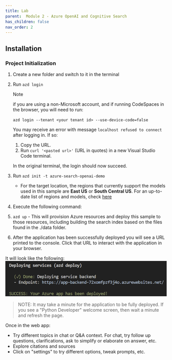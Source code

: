```yaml
---
title: Lab 
parent:  Module 2 - Azure OpenAI and Cognitive Search
has_children: false
nav_order: 2
---
```


## Installation

### Project Initialization

1. Create a new folder and switch to it in the terminal
1. Run `azd login`
   > [!NOTE]
   > if you are using a non-Microsoft account, and if running CodeSpaces in the browser, you will need to run:
   >
   > `azd login --tenant <your tenant id> --use-device-code=false`
   >
   > You may receive an error with message `localhost refused to connect` after logging in. If so:
   > 
   > 1. Copy the URL.
   > 1. Run `curl '<pasted url>'` (URL in quotes) in a new Visual Studio Code terminal.
   > 
   > In the original terminal, the login should now succeed.

1. Run `azd init -t azure-search-openai-demo`
    * For the target location, the regions that currently support the models used in this sample are **East US** or **South Central US**. For an up-to-date list of regions and models, check [here](https://learn.microsoft.com/en-us/azure/cognitive-services/openai/concepts/models)

1. Execute the following command:

  1. `azd up` - This will provision Azure resources and deploy this sample to those resources, including building the search index based on the files found in the ./data folder.
  2. After the application has been successfully deployed you will see a URL printed to the console. Click that URL to interact with the application in your browser.

It will look like the following:
![Endpoint](../../assets/images/module2/endpoint.png)

> NOTE: It may take a minute for the application to be fully deployed. If you see a "Python Developer" welcome screen, then wait a minute and refresh the page.

Once in the web app:
* Try different topics in chat or Q&A context. For chat, try follow up questions, clarifications, ask to simplify or elaborate on answer, etc.
* Explore citations and sources
* Click on "settings" to try different options, tweak prompts, etc.
